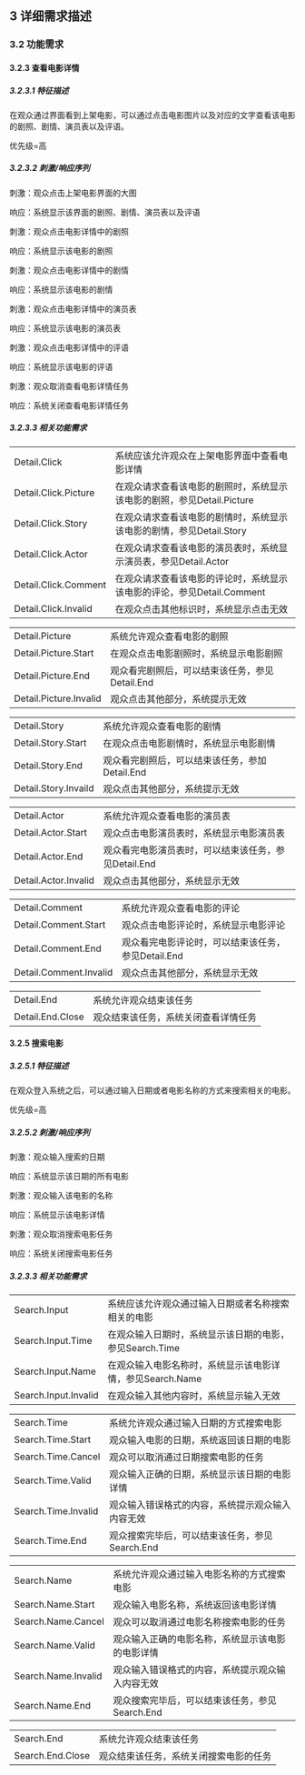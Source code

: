 ## 3 详细需求描述
### 3.2 功能需求
#### 3.2.3  查看电影详情
##### 3.2.3.1 特征描述

在观众通过界面看到上架电影，可以通过点击电影图片以及对应的文字查看该电影的剧照、剧情、演员表以及评语。

优先级=高

##### 3.2.3.2 刺激/响应序列

刺激：观众点击上架电影界面的大图

响应：系统显示该界面的剧照、剧情、演员表以及评语

刺激：观众点击电影详情中的剧照

响应：系统显示该电影的剧照

刺激：观众点击电影详情中的剧情

响应：系统显示该电影的剧情

刺激：观众点击电影详情中的演员表

响应：系统显示该电影的演员表

刺激：观众点击电影详情中的评语

响应：系统显示该电影的评语

刺激：观众取消查看电影详情任务

响应：系统关闭查看电影详情任务

##### 3.2.3.3 相关功能需求

|                      |      |
| -------------------- | ---- |
|Detail.Click        |   系统应该允许观众在上架电影界面中查看电影详情   |
|Detail.Click.Picture | 在观众请求查看该电影的剧照时，系统显示该电影的剧照，参见Detail.Picture |
|Detail.Click.Story | 在观众请求查看该电影的剧情时，系统显示该电影的剧情，参见Detail.Story |
|Detail.Click.Actor | 在观众请求查看该电影的演员表时，系统显示演员表，参见Detail.Actor |
|Detail.Click.Comment | 在观众请求查看该电影的评论时，系统显示该电影的评论，参见Detail.Comment |
|Detail.Click.Invalid | 在观众点击其他标识时，系统显示点击无效 |

|                        |                                                |
| -------------------- | ---- |
| Detail.Picture | 系统允许观众查看电影的剧照 |
| Detail.Picture.Start |  在观众点击电影剧照时，系统显示电影剧照  |
| Detail.Picture.End | 观众看完剧照后，可以结束该任务，参见Detail.End |
| Detail.Picture.Invalid | 观众点击其他部分，系统提示无效 |

|      |      |
| ---- | ---- |
| Detail.Story | 系统允许观众查看电影的剧情 |
|Detail.Story.Start    |    在观众点击电影剧情时，系统显示电影剧情  |
| Detail.Story.End | 观众看完剧照后，可以结束该任务，参加Detail.End |
| Detail.Story.Invaild | 观众点击其他部分，系统提示无效 |

|                      |                                                      |
| ---- | ---- |
| Detail.Actor | 系统允许观众查看电影的演员表 |
| Detail.Actor.Start     |    观众点击电影演员表时，系统显示电影演员表  |
| Detail.Actor.End | 观众看完电影演员表时，可以结束该任务，参见Detail.End |
| Detail.Actor.Invalid | 观众点击其他部分，系统显示无效 |

|      |      |
| ---- | ---- |
| Detail.Comment | 系统允许观众查看电影的评论 |
|  Detail.Comment.Start    |    观众点击电影评论时，系统显示电影评论  |
|  Detail.Comment.End  |   观众看完电影评论时，可以结束该任务，参见Detail.End   |
|  Detail.Comment.Invalid    |   观众点击其他部分，系统显示无效   |

|      |      |
| ---- | ---- |
|  Detail.End    |    系统允许观众结束该任务  |
|  Detail.End.Close    |  观众结束该任务，系统关闭查看详情任务    |

#### 3.2.5  搜索电影

##### 3.2.5.1 特征描述

在观众登入系统之后，可以通过输入日期或者电影名称的方式来搜索相关的电影。

优先级=高

##### 3.2.5.2 刺激/响应序列

刺激：观众输入搜索的日期

响应：系统显示该日期的所有电影

刺激：观众输入该电影的名称

响应：系统显示该电影详情

刺激：观众取消搜索电影任务

响应：系统关闭搜索电影任务

##### 3.2.3.3 相关功能需求

|                      |                                                           |
| -------------------- | -----------------------------------------------------|
| Search.Input         | 系统应该允许观众通过输入日期或者名称搜索相关的电影        |
| Search.Input.Time    | 在观众输入日期时，系统显示该日期的电影，参见Search.Time   |
| Search.Input.Name    | 在观众输入电影名称时，系统显示该电影详情，参见Search.Name |
| Search.Input.Invalid | 在观众输入其他内容时，系统显示输入无效                    |

|                        |                                                |
| ---------------------- | ---------------------------------------------- |
| Search.Time   | 系统允许观众通过输入日期的方式搜索电影        |
| Search.Time.Start     | 观众输入电影的日期，系统返回该日期的电影|
| Search.Time.Cancel | 观众可以取消通过日期搜索电影的任务 |
| Search.Time.Valid | 观众输入正确的日期，系统显示该日期的电影详情 |
| Search.Time.Invalid | 观众输入错误格式的内容，系统提示观众输入内容无效 |
| Search.Time.End | 观众搜索完毕后，可以结束该任务，参见Search.End |

|                     |                                                  |
| ------------------- | ------------------------------------------------ |
| Search.Name         | 系统允许观众通过输入电影名称的方式搜索电影       |
| Search.Name.Start   | 观众输入电影名称，系统返回该电影详情             |
| Search.Name.Cancel  | 观众可以取消通过电影名称搜索电影的任务           |
| Search.Name.Valid   | 观众输入正确的电影名称，系统显示该电影的电影详情 |
| Search.Name.Invalid | 观众输入错误格式的内容，系统提示观众输入内容无效 |
| Search.Name.End     | 观众搜索完毕后，可以结束该任务，参见Search.End   |

|                  |                                        |
| ---------------- | -------------------------------------- |
| Search.End       | 系统允许观众结束该任务                 |
| Search.End.Close | 观众结束该任务，系统关闭搜索电影的任务 |



